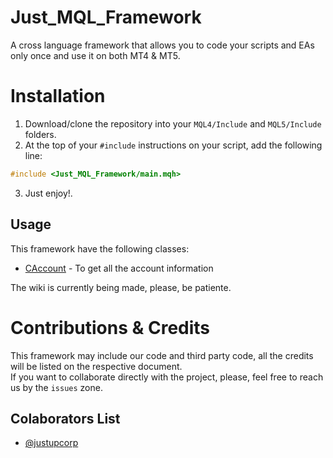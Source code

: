 # Just_MQL_Framework
A cross language framework that allows you to code your scripts and EAs only once and use it on both MT4 &amp; MT5.

# Installation
1. Download/clone the repository into your `MQL4/Include` and `MQL5/Include` folders.
2. At the top of your `#include` instructions on your script, add the following line:
```cpp
#include <Just_MQL_Framework/main.mqh>
```
3. Just enjoy!.

## Usage
This framework have the following classes:
- [CAccount](https://github.com/justupcorp/Just_MQL_Framework/wiki/CAccount) - To get all the account information

The wiki is currently being made, please, be patiente.

# Contributions & Credits
This framework may include our code and third party code, all the credits will be listed on the respective document. <br>
If you want to collaborate directly with the project, please, feel free to reach us by the `issues` zone.

## Colaborators List
- [@justupcorp](https://www.github.com/justupcorp)